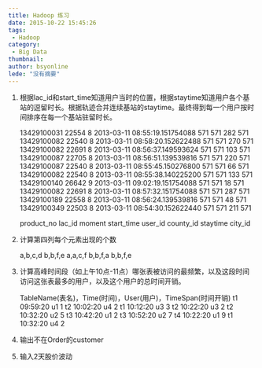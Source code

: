 ```yaml
---
title: Hadoop 练习
date: 2015-10-22 15:45:26
tags:
 - Hadoop
category: 
 - Big Data
thumbnail: 
author: bsyonline
lede: "没有摘要"
---
```


1.  根据lac_id和start_time知道用户当时的位置，根据staytime知道用户各个基站的逗留时长。根据轨迹合并连续基站的staytime。最终得到每一个用户按时间排序在每一个基站驻留时长。

    13429100031 22554 8 2013-03-11 08:55:19.151754088 571 571 282 571  
    13429100082 22540 8 2013-03-11 08:58:20.152622488 571 571 270 571  
    13429100082 22691 8 2013-03-11 08:56:37.149593624 571 571 103 571  
    13429100087 22705 8 2013-03-11 08:56:51.139539816 571 571 220 571  
    13429100087 22540 8 2013-03-11 08:55:45.150276800 571 571 66 571  
    13429100082 22540 8 2013-03-11 08:55:38.140225200 571 571 133 571  
    13429100140 26642 9 2013-03-11 09:02:19.151754088 571 571 18 571  
    13429100082 22691 8 2013-03-11 08:57:32.151754088 571 571 287 571  
    13429100189 22558 8 2013-03-11 08:56:24.139539816 571 571 48 571  
    13429100349 22503 8 2013-03-11 08:54:30.152622440 571 571 211 571  


	product_no lac_id moment start_time user_id county_id staytime city_id

2.  计算第四列每个元素出现的个数

    a,b,c,d
    b,b,f,e
    a,a,c,f
    b,b,f,a
    b,b,f,e

3.  计算高峰时间段（如上午10点-11点）哪张表被访问的最频繁，以及这段时间访问这张表最多的用户，以及这个用户的总时间开销。

     TableName(表名)，Time(时间)，User(用户)，TimeSpan(时间开销)
     t1 09:59:20 u1 1
     t2 10:02:20 u4 2
     t1 10:12:20 u3 3
     t2 10:22:20 u3 2
     t2 10:32:20 u2 5
     t3 10:42:20 u1 2
     t3 10:52:20 u2 7
     t4 10:22:20 u1 9
     t1 10:32:20 u4 2

4.  输出不在Order的customer


 5. 输入2天股价波动
